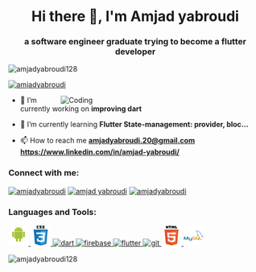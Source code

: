 <h1 align="center">Hi there 👋, I'm Amjad yabroudi</h1>
<h3 align="center">a software engineer graduate trying to become a flutter developer</h3>

<p align="left"> <img src="https://komarev.com/ghpvc/?username=amjadyabroudi128&label=Profile%20views&color=0e75b6&style=flat" alt="amjadyabroudi128" /> </p>

<p align="left"> <a href="https://twitter.com/amjadyabroudi" target="blank"><img src="https://img.shields.io/twitter/follow/amjadyabroudi?logo=twitter&style=for-the-badge" alt="amjadyabroudi" /></a> </p>

<img align="right" alt="Coding" width="400" src="https://media.tenor.com/oTeBa4EVepMAAAAM/business-cat-working.gif">

- 🔭 I’m currently working on **improving dart**

- 🌱 I’m currently learning **Flutter State-management: provider, bloc...**

- 📫 How to reach me **amjadyabroudi.20@gmail.com**
  **https://www.linkedin.com/in/amjad-yabroudi/**  

<h3 align="left">Connect with me:</h3>
<p align="left">
<a href="https://twitter.com/amjadyabroudi" target="blank"><img align="center" src="https://raw.githubusercontent.com/rahuldkjain/github-profile-readme-generator/master/src/images/icons/Social/twitter.svg" alt="amjadyabroudi" height="30" width="40" /></a>
<a href="https://linkedin.com/in/amjad yabroudi" target="blank"><img align="center" src="https://raw.githubusercontent.com/rahuldkjain/github-profile-readme-generator/master/src/images/icons/Social/linked-in-alt.svg" alt="amjad yabroudi" height="30" width="40" /></a>
<a href="https://instagram.com/amjadyabroudi" target="blank"><img align="center" src="https://raw.githubusercontent.com/rahuldkjain/github-profile-readme-generator/master/src/images/icons/Social/instagram.svg" alt="amjadyabroudi" height="30" width="40" /></a>
</p>

<h3 align="left">Languages and Tools:</h3>
<p align="left"> <a href="https://developer.android.com" target="_blank" rel="noreferrer"> <img src="https://raw.githubusercontent.com/devicons/devicon/master/icons/android/android-original-wordmark.svg" alt="android" width="40" height="40"/> </a> <a href="https://www.w3schools.com/css/" target="_blank" rel="noreferrer"> <img src="https://raw.githubusercontent.com/devicons/devicon/master/icons/css3/css3-original-wordmark.svg" alt="css3" width="40" height="40"/> </a> <a href="https://dart.dev" target="_blank" rel="noreferrer"> <img src="https://www.vectorlogo.zone/logos/dartlang/dartlang-icon.svg" alt="dart" width="40" height="40"/> </a> <a href="https://firebase.google.com/" target="_blank" rel="noreferrer"> <img src="https://www.vectorlogo.zone/logos/firebase/firebase-icon.svg" alt="firebase" width="40" height="40"/> </a> <a href="https://flutter.dev" target="_blank" rel="noreferrer"> <img src="https://www.vectorlogo.zone/logos/flutterio/flutterio-icon.svg" alt="flutter" width="40" height="40"/> </a> <a href="https://git-scm.com/" target="_blank" rel="noreferrer"> <img src="https://www.vectorlogo.zone/logos/git-scm/git-scm-icon.svg" alt="git" width="40" height="40"/> </a> <a href="https://www.w3.org/html/" target="_blank" rel="noreferrer"> <img src="https://raw.githubusercontent.com/devicons/devicon/master/icons/html5/html5-original-wordmark.svg" alt="html5" width="40" height="40"/> </a> <a href="https://www.mysql.com/" target="_blank" rel="noreferrer"> <img src="https://raw.githubusercontent.com/devicons/devicon/master/icons/mysql/mysql-original-wordmark.svg" alt="mysql" width="40" height="40"/> </a> </p>

<p><img align="center" src="https://github-readme-stats.vercel.app/api/top-langs?username=amjadyabroudi128&show_icons=true&locale=en&layout=compact" alt="amjadyabroudi128" /></p>
